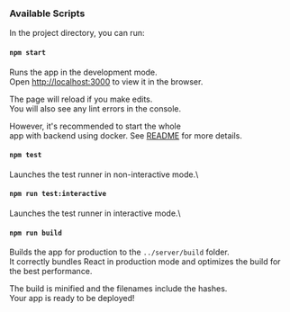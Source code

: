 ### Available Scripts

In the project directory, you can run:

#### `npm start`

Runs the app in the development mode.\
Open [http://localhost:3000](http://localhost:3000) to view it in the browser.

The page will reload if you make edits.\
You will also see any lint errors in the console.

However, it's recommended to start the whole \
app with backend using docker. See [README](../README.md) for more details. 

#### `npm test`

Launches the test runner in non-interactive mode.\

#### `npm run test:interactive`

Launches the test runner in interactive mode.\ 

#### `npm run build`

Builds the app for production to the `../server/build` folder.\
It correctly bundles React in production mode and optimizes the build for the best performance.

The build is minified and the filenames include the hashes.\
Your app is ready to be deployed!

